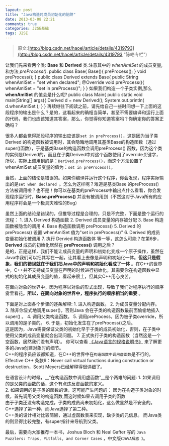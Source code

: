 ```yaml
---
layout: post
title: "Java构造时成员初始化的陷阱"
date: 2013-03-08 22:21
comments: true
categories: J2SE基础
tags: J2SE
---
```

>原文:[http://blog.csdn.net/haoel/article/details/4319793](http://blog.csdn.net/haoel/article/details/4319793 "陈皓专栏")   

让我们先来看两个类: __Base__ 和 __Derived__ 类.注意其中的 _whenAmISet_ 的成员变量,和方法 _preProcess()_.
	public class Base{
	    Base(){
			preProcess();
	    }
		void preProcess();
	}
	public class Derived extends Base{
		public String whenAmISet = "set when declared";
		@Override void preProcess(){
			whenAmISet = "set in preProcess()";
		}
	}
如果我们构造一个子类实例,那么 __whenAmISet__ 的值会是什么呢?
	public class Main{
		public static void main(String[] args){
			Derived d = new Derived();
			System.out.println( d.whenAmISet );
		}
	}
再续继往下阅读之前，请先给自己一些时间想一下上面的这段程序的输出是什么？是的，这看起来的确相当简单，甚至不需要编译和运行上面的代码，我们也应该知道其答案，那么，你觉得你知道答案吗？你确定你的答案正确吗？

很多人都会觉得那段程序的输出应该是`set in preProcess()`，这是因为当子类Derived 的构造函数被调用时，其会隐晦地调用其基类Base的构造函数（通过super()函数），于是基类Base的构造函数会调用preProcess() 函数，因为这个类的实例是Derived的，而且在子类Derived中对这个函数使用了override关键字，所以，实际上调用到的是：`Derived.preProcess()`，而这个方法设置了whenAmISet 成员变量的值为：`set in preProcess()`。

当然，上面的结论是错误的。如果你编译并运行这个程序，你会发现，程序实际输出的是`set when declared `。怎么为这样呢？难道是基类Base 的preProcess() 方法被调用啦？也不是！你可以在基类的preProcess中输出点什么看看，你会发现程序运行时，__Base.preProcess()__ 并没有被调用到（不然这对于Java所有的应用程序将会是一个极具灾难性的Bug）

虽然上面的结论是错误的，但推导过程是合理的，只是不完整，下面是整个运行的流程：
	1. 进入 Derived 构造函数
	2. Derived 成员变量的内存被分配
	3. Base 构造函数被隐含的调用
	4. Base 构造函数调用 preProcess()
	5. Derived 的 preProcess() 设置 whenAmISet 值为"set in preProcess()"
	6. Derived 的成员变量初始化被调用
	7. 执行 Dervied 构造函数体
等一等，这怎么可能？在第6步，__Derived__ 成员的初始化居然在 __preProcess()__ 调用之后？  
是的，正是这样，我们不能让成员变量的声明和初始化变成一个原子操作，虽然在Java中我们可以把其写在一起，让其看上去像是声明和初始化一体。__但这只是假象，我们的错误就在于我们把Java中的声明和初始化看成了一体__ 。在C++的世界中，C++并不支持成员变量在声明的时候进行初始化，其需要你在构造函数中显式的初始化其成员变量的值，看起来很土，但其实C++用心良苦。

在面向对象的世界中，因为程序以对象的形式出现，导致了我们对程序执行的顺序雾里看花。__所以，在面向对象的世界中，程序执行的顺序相当的重要__ 。

下面是对上面各个步骤的逐条解释:
	1. 进入构造函数。
	2. 为成员变量分配内存。
	3. 除非你显式地调用super()，否则Java 会在子类的构造函数最前面偷偷地插入super() 。
	4. 调用父类构造函数。
	5. 调用preProcess，因为被子类override，所以调用的是子类的。
	6. 于是，初始化发生在了preProcess()之后。  
	   这是因为，Java需要保证父类的初始化早于子类的成员初始化，否则，在子类中使用父类的成员变量就会出现问题。
	7. 正式执行子类的构造函数（当然这是一个空函数，居然我们没有声明）。
你可以查看 [《Java语言的规格说明书》](http://java.sun.com/docs/books/jls/third_edition/html/execution.html#12.5,'相关章节') 来了解更多的Java创建对象时的细节。  
C++的程序员应该都知道，在C++的世界中在`构造函数中调用虚函数`是不行的，Effective C++ 条款9：Never call virtual functions during construction or destruction，Scott Meyers已经解释得很详细了。

在语言设计的时候，__“在构造函数中调用虚函数”__是个两难的问题:
	1. 如果调用的是父类的函数的话，这个有点违反虚函数的定义。  
	2. 如果调用的是子类的函数的话，这可能产生问题的：
	     因为在构造子类对象的时候，首先调用父类的构造函数,而这时候如果去调用子类的函数  
	     由于子类还没有构造完成，子类的成员尚未初始化，这么做显然是不安全的。
C++选择了第一种，而Java选择了第二种。  
	C++类的设计相对比较简陋，通过虚函数表来实现，缺少类的元信息。
	而Java类的则显得比较完整，有super指针来导航到父类。

最后，需要向大家推荐一本书，Joshua Bloch 和 Neal Gafter 写的 `Java Puzzlers: Traps, Pitfalls, and Corner Cases` ，中文版`《JAVA解惑 》`。
	
